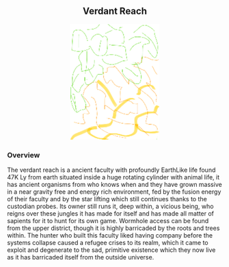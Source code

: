 <h2 align="center">Verdant Reach
</h2>
<p align="center">
<img src="https://github.com/Insculpo/Sandbox_Galaxy/blob/Galactic/Stellar_Abyss_Setting_Bible/Photo_Directory/Verdant.png" width="210" height="270">
</p>

### Overview

The verdant reach is a ancient faculty with profoundly EarthLike life found 47K Ly from earth situated inside a huge rotating cylinder with animal life, it has ancient organisms from who knows when and they have grown massive in a near gravity free and energy rich environment, fed by the fusion energy of their faculty and by the star lifting which still continues thanks to the custodian probes.  Its owner still runs it, deep within, a vicious being, who reigns over these jungles it has made for itself and has made all matter of sapients for it to hunt for its own game.  Wormhole access can be found from the upper district, though it is highly barricaded by the roots and trees within.  The hunter who built this faculty liked having company before the systems collapse caused a refugee crises to its realm, which it came to exploit and degenerate to the sad, primitive existence which they now live as it has barricaded itself from the outside universe.  
